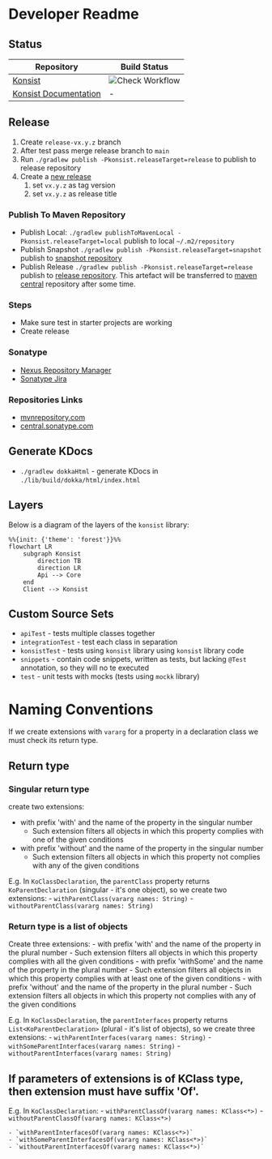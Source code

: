 # Developer Readme

## Status

| Repository                                                                        | Build Status                                                                                                    |
|-----------------------------------------------------------------------------------|-----------------------------------------------------------------------------------------------------------------|
| [Konsist](https://github.com/LemonAppDev/konsist)                                 | ![Check Workflow](https://github.com/LemonAppDev/konsist/actions/workflows/check.yml/badge.svg)                 |
| [Konsist Documentation](https://github.com/LemonAppDev/konsist-documentation)     | -                                                                                                               |

## Release

1. Create `release-vx.y.z` branch
2. After test pass merge release branch to `main`
3. Run `./gradlew publish -Pkonsist.releaseTarget=release` to publish to release repository
4. Create a [new release](https://github.com/LemonAppDev/konsist/releases/new)
   1. set `vx.y.z` as tag version
   2. set `vx.y.z` as release title

### Publish To Maven Repository

- Publish Local: `./gradlew publishToMavenLocal -Pkonsist.releaseTarget=local` publish to local `~/.m2/repository`
- Publish Snapshot `./gradlew publish -Pkonsist.releaseTarget=snapshot` publish to
  [snapshot repository](https://s01.oss.sonatype.org/content/repositories/snapshots/com/lemonappdev/konsist/)
- Publish Release `./gradlew publish -Pkonsist.releaseTarget=release` publish to
  [release repository](https://s01.oss.sonatype.org/content/repositories/releases/com/lemonappdev/konsist/). This
  artefact will be transferred to [maven central](https://central.sonatype.com/artifact/com.lemonappdev/konsist)
  repository after some time.

### Steps
- Make sure test in starter projects are working
- Create release

### Sonatype

- [Nexus Repository Manager](https://s01.oss.sonatype.org/#nexus-search;quick~konsist)
- [Sonatype Jira](https://issues.sonatype.org/secure/Dashboard.jspa)

### Repositories Links

- [mvnrepository.com](https://mvnrepository.com/artifact/com.lemonappdev/konsist/)
- [central.sonatype.com](https://central.sonatype.com/artifact/com.lemonappdev/konsist/)

## Generate KDocs

- `./gradlew dokkaHtml` - generate KDocs in `./lib/build/dokka/html/index.html`

## Layers

Below is a diagram of the layers of the `konsist` library:

```mermaid
%%{init: {'theme': 'forest'}}%%
flowchart LR
    subgraph Konsist
        direction TB
        direction LR
        Api --> Core
    end
    Client --> Konsist
```

## Custom Source Sets

- `apiTest` - tests multiple classes together
- `integrationTest` - test each class in separation 
- `konsistTest` - tests using `konsist` library using `konsist` library code
- `snippets` - contain code snippets, written as tests, but lacking `@Test` annotation, so they will no te executed
- `test` - unit tests with mocks (tests using `mockk` library)

# Naming Conventions

If we create extensions with `vararg` for a property in a declaration class we must check its return type.

## Return type

### Singular return type

create two extensions:

- with prefix 'with' and the name of the property in the singular number
    - Such extension filters all objects in which this property complies with one of the given conditions
- with prefix 'without' and the name of the property in the singular number
    - Such extension filters all objects in which this property not complies with any of the given conditions

E.g. In `KoClassDeclaration`, the `parentClass` property returns `KoParentDeclaration` (singular - it's one object), 
so we create two extensions:
    - `withParentClass(vararg names: String)`
    - `withoutParentClass(vararg names: String)`

### Return type is a list of objects

Create three extensions:
    - with prefix 'with' and the name of the property in the plural number
        - Such extension filters all objects in which this property complies with all the given conditions
    - with prefix 'withSome' and the name of the property in the plural number
        - Such extension filters all objects in which this property complies with at least one of the given conditions
    - with prefix 'without' and the name of the property in the plural number
        - Such extension filters all objects in which this property not complies with any of the given conditions

E.g. In `KoClassDeclaration`, the `parentInterfaces` property returns `List<KoParentDeclaration>` (plural - it's list 
of objects), so we create three extensions:
    - `withParentInterfaces(vararg names: String)`
    - `withSomeParentInterfaces(vararg names: String)`
    - `withoutParentInterfaces(vararg names: String)`

## If parameters of extensions is of KClass type, then extension must have suffix 'Of'.

E.g. In `KoClassDeclaration`:
    - `withParentClassOf(vararg names: KClass<*>)`
    - `withoutParentClassOf(vararg names: KClass<*>)`

    - `withParentInterfacesOf(vararg names: KClass<*>)`
    - `withSomeParentInterfacesOf(vararg names: KClass<*>)`
    - `withoutParentInterfacesOf(vararg names: KClass<*>)`

